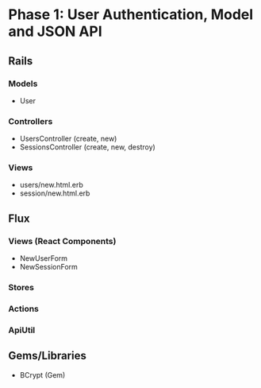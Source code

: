 # Phase 1: User Authentication, Model and JSON API

## Rails
### Models
* User

### Controllers
* UsersController (create, new)
* SessionsController (create, new, destroy)


### Views
* users/new.html.erb
* session/new.html.erb


## Flux
### Views (React Components)
* NewUserForm
* NewSessionForm

### Stores

### Actions


### ApiUtil

## Gems/Libraries
* BCrypt (Gem)
